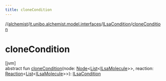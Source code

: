 ```yaml
---
title: cloneCondition
---
```

//[alchemist](../../../index.html)/[it.unibo.alchemist.model.interfaces](../index.html)/[ILsaCondition](index.html)/[cloneCondition](clone-condition.html)



# cloneCondition



[jvm]\
abstract fun [cloneCondition](clone-condition.html)(node: [Node](../-node/index.html)<[List](https://docs.oracle.com/javase/8/docs/api/java/util/List.html)<[ILsaMolecule](../-i-lsa-molecule/index.html)>>, reaction: [Reaction](../-reaction/index.html)<[List](https://docs.oracle.com/javase/8/docs/api/java/util/List.html)<[ILsaMolecule](../-i-lsa-molecule/index.html)>>): [ILsaCondition](index.html)




